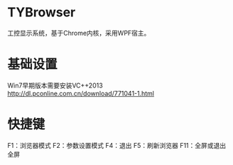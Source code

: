 # TYBrowser
工控显示系统，基于Chrome内核，采用WPF宿主。
# 基础设置
Win7早期版本需要安装VC++2013 http://dl.pconline.com.cn/download/771041-1.html
# 快捷键
F1：浏览器模式 F2：参数设置模式 F4：退出 F5：刷新浏览器 F11：全屏或退出全屏